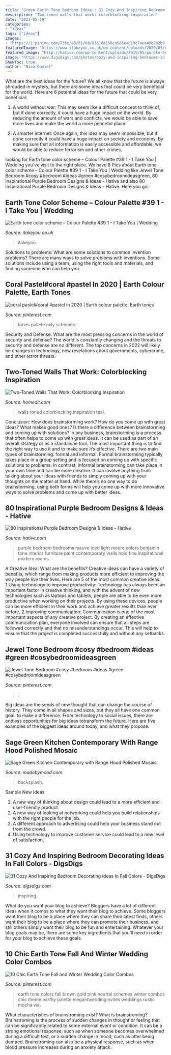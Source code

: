 ```yaml
---
title: "Green Earth Tone Bedroom Ideas : 31 Cozy And Inspiring Bedroom Decorating Ideas In Fall Colors"
description: "Two-toned walls that work: colorblocking inspiration"
date: "2023-05-19"
categories:
- "ideas"
tags: ["ideas"]
images:
- "https://i.pinimg.com/736x/83/61/0a/83610a156ca586ead19c7aee40e8e2b9.jpg"
featuredImage: "https://www.itakeyou.co.uk/wp-content/uploads/2020/05/color-hex-16-570x630.jpg"
featured_image: "http://hative.com/wp-content/uploads/2015/05/purple-bedroom-ideas/20-purple-bedroom-ideas.jpg"
image: "https://www.digsdigs.com/photos/cozy-and-inspiring-bedrooms-in-fall-colors-3.jpg"
ShowToc: true
author: "Nico Daniel"
---
```



What are the best ideas for the future?
We all know that the future is always shrouded in mystery, but there are some ideas that could be very beneficial for the world. Here are 8 potential ideas for the future that could be very beneficial:
1. A world without war: This may seem like a difficult concept to think of, but if done correctly, it could have a huge impact on the world. By reducing the amount of wars and conflicts, we would be able to save more lives and make the world a more peaceful place.

2. A smarter internet: Once again, this idea may seem impossible, but if done correctly it could have a huge impact on society and economy. By making sure that all information is easily accessible and affordable, we would be able to reduce terrorism and other crimes.


	

		
looking for Earth tone color scheme – Colour Palette #39 1 - I Take You | Wedding you've visit to the right place. We have 8 Pics about Earth tone color scheme – Colour Palette #39 1 - I Take You | Wedding like Jewel Tone Bedroom #cosy #bedroom #ideas #green #cosybedroomideasgreen, 80 Inspirational Purple Bedroom Designs &amp; Ideas - Hative and also 80 Inspirational Purple Bedroom Designs &amp; Ideas - Hative. Here you go:
		
    
## Earth Tone Color Scheme – Colour Palette #39 1 - I Take You | Wedding

<img loading=lazy src="https://www.itakeyou.co.uk/wp-content/uploads/2020/05/color-hex-16-570x630.jpg" onerror="this.onerror=null;this.src='https://tse2.mm.bing.net/th?id=OIP.Crv3mfcIf9S7FrIu4Ugg0gHaIL&amp;pid=15.1';" alt="Earth tone color scheme – Colour Palette #39 1 - I Take You | Wedding">

_Source: itakeyou.co.uk_

>itakeyou. 

	

Solutions to problems: What are some solutions to common invention problems?
There are many ways to solve problems with inventions. Some solutions include using a team, using the right tools and materials, and finding someone who can help you.

    
## Coral Pastel#coral #pastel In 2020 | Earth Colour Palette, Earth Tones

<img loading=lazy src="https://i.pinimg.com/736x/7b/94/c2/7b94c2bb0feda15300558a51901b0148.jpg" onerror="this.onerror=null;this.src='https://tse4.mm.bing.net/th?id=OIP.1fVxY06i4wfqw5UOKVVXuwHaO0&amp;pid=15.1';" alt="coral pastel#coral #pastel in 2020 | Earth colour palette, Earth tones">

_Source: pinterest.com_

>tones pallete mily schemes. 

	

Security and Defense: What are the most pressing concerns in the world of security and defense?
The world is constantly changing and the threats to security and defense are no different. The top concerns in 2022 will likely be changes in technology, new revelations about governments, cybercrime, and other terror threats.

    
## Two-Toned Walls That Work: Colorblocking Inspiration

<img loading=lazy src="https://cdn.homedit.com/wp-content/uploads/2013/08/two-tones-wall-decor.jpg" onerror="this.onerror=null;this.src='https://tse2.mm.bing.net/th?id=OIP.iUGq5r4bRHP0ZqEsTtWg1QHaJS&amp;pid=15.1';" alt="Two-Toned Walls That Work: Colorblocking Inspiration">

_Source: homedit.com_

>walls toned colorblocking inspiration teal. 

	

Conclusion: How does brainstorming work? How do you come up with great ideas? What makes good ones? Is there a difference between brainstorming and coming up with solutions?
In any business, brainstorming is a process that often helps to come up with great ideas. It can be used as part of an overall strategy or as a standalone tool. The most important thing is to find the right way to use it and to make sure it’s effective. There are two main types of brainstorming: formal and informal. Formal brainstorming typically takes place in a group setting and is focused on coming up with specific solutions to problems. In contrast, informal brainstorming can take place in your own time and can be more creative. It can involve anything from talking about your ideas with friends to simply coming up with your thoughts on the matter at hand. While there’s no one way to do brainstorming, using both forms will help you come up with more innovative ways to solve problems and come up with better ideas.

    
## 80 Inspirational Purple Bedroom Designs &amp; Ideas - Hative

<img loading=lazy src="http://hative.com/wp-content/uploads/2015/05/purple-bedroom-ideas/20-purple-bedroom-ideas.jpg" onerror="this.onerror=null;this.src='https://tse1.mm.bing.net/th?id=OIP.qnuSJrLP38XEFoZ6L7NsnQHaLE&amp;pid=15.1';" alt="80 Inspirational Purple Bedroom Designs &amp; Ideas - Hative">

_Source: hative.com_

>purple bedroom bedrooms mauve iced light moore colors benjamin tone interior furniture paint contemporary walls hold fine inspirational modern rooms. 

	

A Creative Idea: What are the benefits?
Creative ideas can have a variety of benefits, which range from making products more efficient to improving the way people live their lives. Here are 5 of the most common creative ideas: 
1.Using technology to improve productivity: Technology has always been an important factor in creative thinking, and with the advent of new technologies such as laptops and tablets, people are able to be even more productive when working on their projects. By using these devices, people can be more efficient in their work and achieve greater results than ever before. 
 2.Improving communication: Communication is one of the most important aspects of any creative project. By creating an effective communication plan, everyone involved can ensure that all steps are followed correctly and that no misunderstandings occur. This will help to ensure that the project is completed successfully and without any setbacks. 
 
    
## Jewel Tone Bedroom #cosy #bedroom #ideas #green #cosybedroomideasgreen

<img loading=lazy src="https://i.pinimg.com/736x/83/61/0a/83610a156ca586ead19c7aee40e8e2b9.jpg" onerror="this.onerror=null;this.src='https://tse3.mm.bing.net/th?id=OIP.qDCPWXw2cWl_6QDPVX6M_wHaLU&amp;pid=15.1';" alt="Jewel Tone Bedroom #cosy #bedroom #ideas #green #cosybedroomideasgreen">

_Source: pinterest.com_

>. 

	

Big ideas are the seeds of new thought that can change the course of history. They come in all shapes and sizes, but they all have one common goal: to make a difference. From technology to social issues, there are endless opportunities for big ideas totransform the future. Here are five examples of the biggest ideas around today, and what they propose.

    
## Sage Green Kitchen Contemporary With Range Hood Polished Mosaic

<img loading=lazy src="https://madebymood.com/wp-content/uploads/2017/05/sage-green-kitchen-contemporary-with-pendant-chandelier-rustic-chandeliers.jpg" onerror="this.onerror=null;this.src='https://tse1.mm.bing.net/th?id=OIP.ixw6pqJw3mM7rQeC5nUlGAHaF7&amp;pid=15.1';" alt="Sage Green Kitchen Contemporary with Range Hood Polished Mosaic">

_Source: madebymood.com_

>backsplash. 

	

Sample New Ideas
1. A new way of thinking about design could lead to a more efficient and user-friendly product.
2. A new way of looking at networking could help you build relationships with the right people for the job.
3. A different approach to advertising could help your business stand out from the crowd.
4. Using technology to improve customer service could lead to a new level of satisfaction.

    
## 31 Cozy And Inspiring Bedroom Decorating Ideas In Fall Colors - DigsDigs

<img loading=lazy src="https://www.digsdigs.com/photos/cozy-and-inspiring-bedrooms-in-fall-colors-3.jpg" onerror="this.onerror=null;this.src='https://tse1.mm.bing.net/th?id=OIP.q4y3uLWGZNbzNnbIN3m4PwHaLK&amp;pid=15.1';" alt="31 Cozy And Inspiring Bedroom Decorating Ideas In Fall Colors - DigsDigs">

_Source: digsdigs.com_

>inspiring. 

	

What do you want your blog to achieve?
Bloggers have a lot of different ideas when it comes to what they want their blog to achieve. Some bloggers want their blog to be a place where they can share their latest finds, others want their blog to be a place where they can promote their business, and still others simply want their blog to be fun and entertaining. Whatever your blog goals may be, there are some key ingredients that you'll need in order for your blog to achieve these goals.

    
## 10 Chic Earth Tone Fall And Winter Wedding Color Combos

<img loading=lazy src="https://i.pinimg.com/736x/22/b8/cc/22b8cc3a400781304b0bfbc58e1ba6f2.jpg" onerror="this.onerror=null;this.src='https://tse1.mm.bing.net/th?id=OIP.Vf1s4ucrh66W04WAdN84iwHaPJ&amp;pid=15.1';" alt="10 Chic Earth Tone Fall and Winter Wedding Color Combos">

_Source: pinterest.com_

>earth tone colors fall brown gold pink neutral schemes winter combos chic theme earthy palette elegantweddinginvites weddings rustic mocha via. 

	

What characteristics of brainstroming exist?
What is brainstroming? Brainstroming is the process of sudden changes in thought or feeling that can be significantly related to some external event or condition. It can be a strong emotional response, such as when someone becomes overwhelmed during a difficult test, or a sudden change in mood, such as after being dumped. Brainstroming can also be a physical response, such as when blood pressure increases during an anxiety attack.

